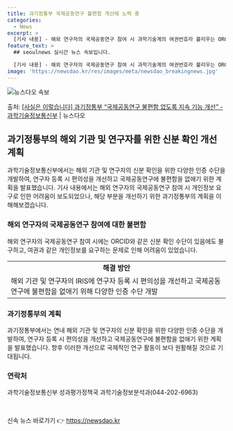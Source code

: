 ```yaml
---
title: 과기정통부 국제공동연구 불편함 개선에 노력 중
categories:
  - News
excerpt: >
  [기사 내용] - 해외 연구자의 국제공동연구 참여 시 과학기술계의 여권번호라 불리우는 ORCID가 있음에도 …
feature_text: >
  ## seoulnews 실시간 뉴스 속보입니다.

  [기사 내용] - 해외 연구자의 국제공동연구 참여 시 과학기술계의 여권번호라 불리우는 ORCID가 있음에도 …
image: 'https://newsdao.kr/res/images/meta/newsdao_breakingnews.jpg'
---
```


![뉴스다오 속보](https://newsdao.kr/res/images/meta/newsdao_breakingnews.jpg)

<p>출처: <a href="https://newsdao.kr/3594" rel="dofollow">[사실은 이렇습니다] 과기정통부 “국제공동연구 불편함 없도록 지속 기능 개선” - 과학기술정보통신부</a> | 뉴스다오</p>

<h2 data-ke-size="size26">과기정통부의 해외 기관 및 연구자를 위한 신분 확인 개선 계획</h2>
<p data-ke-size="size16">과학기술정보통신부에서는 해외 기관 및 연구자의 신분 확인을 위한 다양한 인증 수단을 개발하여, 연구자 등록 시 편의성을 개선하고 국제공동연구에 불편함을 없애기 위한 계획을 발표했습니다. 기사 내용에서는 해외 연구자의 국제공동연구 참여 시 개인정보 요구로 인한 어려움이 보도되었으나, 해당 부분을 개선하기 위한 과기정통부의 계획을 이해해보겠습니다.</p>

<h3>해외 연구자의 국제공동연구 참여에 대한 불편함</h3>
<p data-ke-size="size16">해외 연구자의 국제공동연구 참여 시에는 ORCID와 같은 신분 확인 수단이 있음에도 불구하고, 여권과 같은 개인정보를 요구하는 문제로 인해 어려움이 있었습니다.</p>

<table>
  <tr>
    <td style="text-align: center; height: 17px;"><b>해결 방안</b></td>
  </tr>
  <tr>
    <td>해외 기관 및 연구자의 IRIS에 연구자 등록 시 편의성을 개선하고 국제공동연구에 불편함을 없애기 위해 다양한 인증 수단 개발</td>
  </tr>
</table>

<h3>과기정통부의 계획</h3>
<p data-ke-size="size16">과기정통부에서는 연내 해외 기관 및 연구자의 신분 확인을 위한 다양한 인증 수단을 개발하여, 연구자 등록 시 편의성을 개선하고 국제공동연구에 불편함을 없애기 위한 계획을 발표했습니다. 향후 이러한 개선으로 국제적인 연구 활동이 보다 원활해질 것으로 기대됩니다.</p>

<h3>연락처</h3>
<p data-ke-size="size16">과학기술정보통신부 성과평가정책국 과학기술정보분석과(044-202-6963)</p>

<p data-ke-size="size16">&nbsp;</p> 

신속 뉴스 바로가기 👉 <a href="https://newsdao.kr" rel="dofollow">https://newsdao.kr</a>


